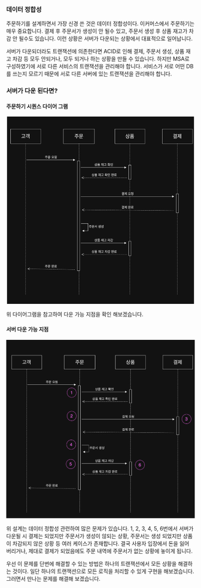 ### 데이터 정합성

주문하기를 설계하면서 가장 신경 쓴 것은 데이터 정합성이다. 
이커머스에서 주문하기는 매우 중요합니다. 결제 후 주문서가 생성이 안 될수 있고,
주문서 생성 후 상품 재고가 차감 안 될수도 있습니다. 이런 상황은 서버가 다운되는 상황에서 대표적으로 일어납니다.

서버가 다운되더라도 트랜잭션에 의존한다면 ACID로 인해 결제, 주문서 생성, 상품 재고 차감 등 모두 안되거나, 모두 되거나 하는 상황을 만들 수 있습니다.
하지만 MSA로 구성하였기에 서로 다른 서비스의 트랜잭션을 관리해야 합니다.
서비스가 서로 어떤 DB를 쓰는지 모르기 때문에 서로 다른 서버에 있는 트랜잭션을 관리해야 합니다.

### 서버가 다운 된다면?

#### 주문하기 시퀀스 다이어 그램

<center><img src="../ecommerce/images/sequnce_diagram_1.png" width="500" height="500"></center>

위 다이어그램을 참고하여 다운 가능 지점을 확인 해보겠습니다.

#### 서버 다운 가능 지점

![sequence_diagram_error.png](images%2Fsequence_diagram_error.png)

위 설계는 데이터 정합성 관련하여 많은 문제가 있습니다. 1, 2, 3, 4, 5, 6번에서 서버가 다운될 시 
결제는 되었지만 주문서가 생성이 않되는 상황, 주문서는 생성 되었지만 상품이 차감되지 않은 상황 등 여러 케이스가 존재합니다.
결국 사용자 입장에서 돈을 잃어 버리거나, 제대로 결제가 되었음에도 주문 내역에 주문서가 없는 상황에 놓이게 됩니다.

우선 이 문제를 단번에 해결할 수 있는 방법은 하나의 트랜잭션에서 모든 상황을 해결하는 것이다.
일단 하나의 트랜잭션으로 모든 로직을 처리할 수 있게 구현을 해보겠습니다.
그러면서 만나는 문제를 해결해 보겠습니다.


